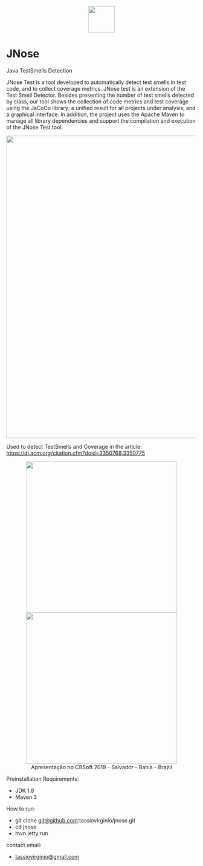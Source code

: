 <p align="center"><img src="https://github.com/tassiovirginio/jnose/blob/master/src/main/webapp/logo.png?raw=true" width="70"></p>

# JNose
Java TestSmells Detection


JNose Test is a tool developed to automatically detect test smells in test code, and to collect coverage metrics. JNose test is an extension of the Test Smell Detector. Besides presenting the number of test smells detected by class, our tool shows the collection of code metrics and test coverage using the JaCoCo library; a unified result for all projects under analysis; and a graphical interface. In addition, the project uses the Apache Maven to manage all library dependencies and support the compilation and execution of the JNose Test tool.

<p align="center">
  <img src="https://github.com/tassiovirginio/jnose/blob/master/src/main/webapp/screenshot.png?raw=true" width="800">
</p>

Used to detect TestSmells and Coverage in the article:
https://dl.acm.org/citation.cfm?doid=3350768.3350775

<p align="center">
  <img src="http://cbsoft2019.ufba.br/assets/images/logo.png" width="400">
  <img src="https://github.com/tassiovirginio/jnose/blob/master/src/main/webapp/cbsoft.jpeg?raw=true" width="400">
  <br>
  Apresentação no CBSoft 2019 - Salvador - Bahia - Brazil
</p>

Preinstallation Requirements:
- JDK 1.8
- Maven 3

How to run:
- git clone git@github.com:tassiovirginio/jnose.git
- cd jnose
- mvn jetty:run

contact email:
- tassiovirginio@gmail.com

